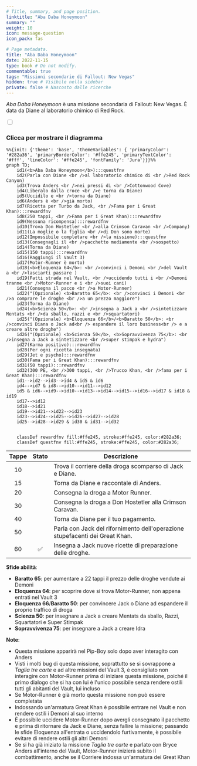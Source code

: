 ```yaml
---
# Title, summary, and page position.
linktitle: "Aba Daba Honeymoon"
summary: ""
weight: 10
icon: message-question
icon_pack: fas

# Page metadata.
title: "Aba Daba Honeymoon"
date: 2022-11-15
type: book # Do not modify.
commentable: true
tags: "Missioni secondarie di Fallout: New Vegas"
hidden: true # Visibile nella sidebar
private: false # Nascosto dalle ricerche
---
```


<div class="fnv">


*Aba Daba Honeymoon* è una missione secondaria di Fallout: New Vegas. È data da Diane al laboratorio chimico di Red Rock.


<section class="chart-collapse">
<input type="checkbox" name="collapse2" id="handle2">
<h3 class="handle">
<label for="handle2">Clicca per mostrare il diagramma</label>
</h3>
<div class="content">

```mermaid
%%{init: {'theme': 'base', 'themeVariables': { 'primaryColor': '#282a36', 'primaryBorderColor': '#ffe245', 'primaryTextColor': '#fff', 'lineColor': '#ffe245', 'fontFamily': 'Jura'}}}%%
graph TD;
    id1(<b>Aba Daba Honeymoon</b>):::questfnv
    id2(Parla con Diane <br />al laboratorio chimico di <br />Red Rock Canyon)
    id3(Trova Anders <br />nei pressi di <br />Cottonwood Cove)
    id4(Liberalo dalla croce <br />e torna da Diane)
    id5(Uccidilo e <br />torna da Diane)
    id6(Anders è <br />già morto)
    id7(Ricetta per Turbo da Jack, <br />Fama per i Great Khan):::rewardfnv 
    id8(250 tappi, <br />Fama per i Great Khan):::rewardfnv
    id9(Nessuna ricompensa):::rewardfnv
    id10(Trova Don Hostetler <br />alla Crimson Caravan <br />Company)
    id11(La moglie o la figlia <br />di Don sono morte)
    id12(Impossibile completare <br />la missione):::questfnv
    id13(Consegnagli il <br />pacchetto mediamente <br />sospetto) 
    id14(Torna da Diane)
    id15(150 tappi):::rewardfnv
    id16(Raggiungi il Vault 3)
    id17(Motor-Runner è morto)
    id18(<b>Eloquenza 64</b>: <br />convinci i Demoni <br />del Vault a <br />lasciarti passare )
    id19(Fatti strada nel Vault, <br />uccidendo tutti i <br />Demoni tranne <br />Motor-Runner e i <br />suoi cani)
    id21(Consegna il pacco <br />a Motor-Runner)
    id22("(Opzionale) <b>Baratto 65</b>: <br />convinci i Demoni <br />a comprare le droghe <br />a un prezzo maggiore")
    id23(Torna da Diane)
    id24(<b>Scienza 50</b>: <br />insegna a Jack a <br />sintetizzare Mentats <br />da sballo, razzi e <br />squartatori)
    id25("(Opzionale) <b>Eloquenza 66</b>/<b>Baratto 50</b>: <br />convinci Diana o Jack ad<br /> espandere il loro business<br /> e a creare altre droghe")
    id26("(Opzionale) <b>Scienza 50</b>, <b>Sopravvivenza 75</b>: <br />insegna a Jack a sintetizzare <br />super stimpak e hydra")
    id27(Karma positivo):::rewardfnv
    id28(Per ogni ricetta insegnata)
    id29(Jet e psycho):::rewardfnv
    id30(Fama per i Great Khan):::rewardfnv
    id31(50 tappi):::rewardfnv
    id32(300 PE, <br />300 tappi, <br />Trucco Khan, <br />fama per i Great Khan):::rewardfnv
    id1-->id2-->id3-->id4 & id5 & id6
    id4-->id7 & id8-->id10-->id11-->id12
    id5 & id6-->id9-->id10-->id13-->id14-->id15-->id16-->id17 & id18 & id19
    id17-->id12
    id18-->id21
    id19-->id21-->id22-->id23
    id23-->id24-->id25-->id26-->id27-->id28
    id25-->id28-->id29 & id30 & id31-->id32
    
    
    classDef rewardfnv fill:#ffe245, stroke:#ffe245, color:#282a36;
    classDef questfnv fill:#ffe245, stroke:#ffe245, color:#282a36;
```

</div>
</section>

| Tappe |       Stato        | Descrizione                                                                  |
| :---: | :----------------: | ---------------------------------------------------------------------------- |
|  10   |                    | Trova il corriere della droga scomparso di Jack e Diane.                     |
|  15   |                    | Torna da Diane e raccontale di Anders.                                       |
|  20   |                    | Consegna la droga a Motor Runner.                                            |
|  30   |                    | Consegna la droga a Don Hostetler alla Crimson Caravan.                      |
|  40   |                    | Torna da Diane per il tuo pagamento.                                         |
|  50   |                    | Parla con Jack del rifornimento dell'operazione stupefacenti dei Great Khan. |
|  60   | :white_check_mark: | Insegna a Jack nuove ricette di preparazione delle droghe.                   |



**Sfide abilità**:
- **Baratto 65**: per aumentare a 22 tappi il prezzo delle droghe vendute ai Demoni
- **Eloquenza 64**: per scoprire dove si trova Motor-Runner, non appena entrati nel Vault 3
- **Eloquenza 66**/**Baratto 50**: per convincere Jack o Diane ad espandere il proprio traffico di droga
- **Scienza 50**: per insegnare a Jack a creare Mentats da sballo, Razzi, Squartatori e Super Stimpak
- **Sopravvivenza 75**: per insegnare a Jack a creare Idra



**Note**:
- Questa missione apparirà nel Pip-Boy solo dopo aver interagito con Anders 
- Visti i molti bug di questa missione, soprattutto se si sovrappone a *Taglia tre carte* e ad altre missioni del Vault 3, è consigliato non interagire con Motor-Runner prima di iniziare questa missione, poiché il primo dialogo che si ha con lui è l'unico possibile senza rendere ostili tutti gli abitanti del Vault, lui incluso
- Se Motor-Runner è già morto questa missione non può essere completata
- Indossando un'armatura Great Khan è possibile entrare nel Vault e non rendere ostili i Demoni al suo interno
- È possibile uccidere Motor-Runner dopo avergli consegnato il pacchetto e prima di ritornare da Jack e Diane, senza fallire la missione; passando le sfide Eloquenza all'entrata o uccidendolo furtivamente, è possibile evitare di rendere ostili gli altri Demoni 
- Se si ha già iniziato la missione *Taglia tre carte* e parlato con Bryce Anders all'interno del Vault, Motor-Runner inizierà subito il combattimento, anche se il Corriere indossa un'armatura dei Great Khan


</div>


